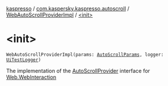 [kaspresso](../../index.md) / [com.kaspersky.kaspresso.autoscroll](../index.md) / [WebAutoScrollProviderImpl](index.md) / [&lt;init&gt;](./-init-.md)

# &lt;init&gt;

`WebAutoScrollProviderImpl(params: `[`AutoScrollParams`](../../com.kaspersky.kaspresso.params/-auto-scroll-params/index.md)`, logger: `[`UiTestLogger`](../../com.kaspersky.kaspresso.logger/-ui-test-logger.md)`)`

The implementation of the [AutoScrollProvider](../-auto-scroll-provider/index.md) interface for [Web.WebInteraction](#)

